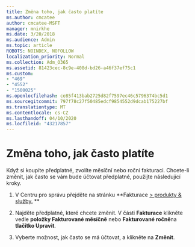 ```yaml
---
title: Změna toho, jak často platíte
ms.author: cmcatee
author: cmcatee-MSFT
manager: mnirkhe
ms.date: 3/20/2018
ms.audience: Admin
ms.topic: article
ROBOTS: NOINDEX, NOFOLLOW
localization_priority: Normal
ms.collection: Adm_O365
ms.assetid: 81423cec-8c9e-408d-bd26-a46f37ef75c1
ms.custom:
- "469"
- "4552"
- "1500025"
ms.openlocfilehash: ce85f413bab2725d82f7597ec46c5796374bc5d1
ms.sourcegitcommit: 797f78c27f50485edcf9854552d9dcab175227bf
ms.translationtype: MT
ms.contentlocale: cs-CZ
ms.lasthandoff: 04/10/2020
ms.locfileid: "43217857"
---
```

# <a name="change-how-often-you-pay"></a>Změna toho, jak často platíte

Když si koupíte předplatné, zvolíte měsíční nebo roční fakturaci. Chcete-li změnit, jak často se vám bude účtovat předplatné, použijte následující kroky.

1. V Centru pro správu přejděte na stránku **Fakturace [> produkty & služby.](https://go.microsoft.com/fwlink/p/?linkid=842054) **

2. Najděte předplatné, které chcete změnit. V části **Fakturace** klikněte vedle **položky Fakturované měsíčně** nebo **Fakturované ročně**na **tlačítko Upravit**.

3. Vyberte možnost, jak často se má účtovat, a klikněte na **Změnit**.
